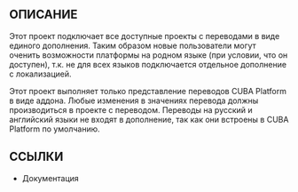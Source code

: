 ## ОПИСАНИЕ

Этот проект подключает все доступные проекты с переводами в виде единого дополнения. Таким образом новые пользователи могут оченить возможности платформы на родном языке (при условии, что он доступен), т.к. не для всех языков подключается отдельное дополнение с локализацией.

Этот проект выполняет только представление переводов CUBA Platform в виде аддона. Любые изменения в значениях перевода должны производиться в проекте с переводом. Переводы на русский и английский языки не входят в дополнение, так как они встроены в CUBA Platform по умолчанию.

## ССЫЛКИ

- Документация
